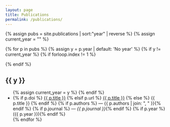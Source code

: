 ```yaml
---
layout: page
title: Publications
permalink: /publications/
---
```


{% assign pubs = site.publications | sort:"year" | reverse %}
{% assign current_year = "" %}

{% for p in pubs %}
  {% assign y = p.year | default: 'No year' %}
  {% if y != current_year %}
    {% if forloop.index != 1 %}
</ul>
    {% endif %}
<h2 class="pub-year">{{ y }}</h2>
<ul class="pub-list">
    {% assign current_year = y %}
  {% endif %}

<li>
  {% if p.doi %}
    <a href="https://doi.org/{{ p.doi }}" target="_blank" rel="noopener">{{ p.title }}</a>
  {% elsif p.url %}
    <a href="{{ p.url }}" target="_blank" rel="noopener">{{ p.title }}</a>
  {% else %}
    {{ p.title }}
  {% endif %}
  {% if p.authors %} — {{ p.authors | join: ", " }}{% endif %}
  {% if p.journal %} — <em>{{ p.journal }}</em>{% endif %}
  {% if p.year %} ({{ p.year }}){% endif %}
</li>
{% endfor %}
</ul>
